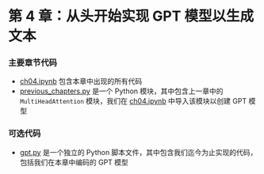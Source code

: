 # 第 4 章：从头开始实现 GPT 模型以生成文本

### 主要章节代码

- [ch04.ipynb](ch04.zh.ipynb) 包含本章中出现的所有代码
- [previous_chapters.py](previous_chapters.py) 是一个 Python 模块，其中包含上一章中的 `MultiHeadAttention` 模块，我们在 [ch04.ipynb](ch04.zh.ipynb) 中导入该模块以创建 GPT 模型

### 可选代码

- [gpt.py](gpt.py) 是一个独立的 Python 脚本文件，其中包含我们迄今为止实现的代码，包括我们在本章中编码的 GPT 模型
